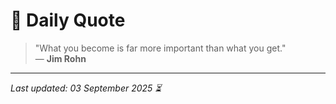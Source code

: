 # 📜 Daily Quote

> "What you become is far more important than what you get."  
> — **Jim Rohn**

---

_Last updated: 03 September 2025 ⏳_

